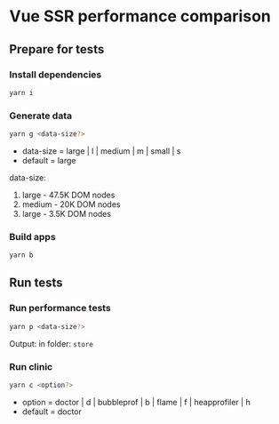 # Vue SSR performance comparison

## Prepare for tests

### Install dependencies

```bash
yarn i
```

### Generate data

```bash
yarn g <data-size?>
```

- data-size = large | l | medium | m | small | s  
- default = large  

data-size:

1. large - 47.5K DOM nodes
2. medium - 20K DOM nodes
3. large - 3.5K DOM nodes

### Build apps

```bash
yarn b
```

## Run tests

### Run performance tests

```bash
yarn p <data-size?>
```

Output: in folder: `store`

### Run clinic

```bash
yarn c <option?>
```

- option = doctor | d | bubbleprof | b | flame | f | heapprofiler | h  
- default = doctor  
